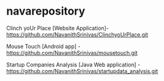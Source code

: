 # navarepository
Clinch yoUr Place [Website Application]- https://github.com/NavanithSrinivas/ClinchyoUrPlace.git


Mouse Touch [Android app] - https://github.com/NavanithSrinivas/mousetouch.git


Startup Companies Analysis [Java Web application] - https://github.com/NavanithSrinivas/startupdata_analysis.git 
